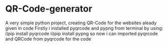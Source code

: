 # QR-Code-generator
A very simple python project, creating QR-Code for the websites aleady given in code
Firstly i installed pyqrcode and pypng from terminal by using:
i)pip install pyqrcode
ii)pip install pypng
so now i can  imported pyqrcode and QRCode from pyqrcode for the code
